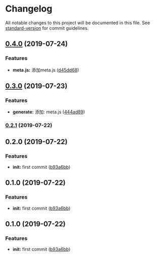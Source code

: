 # Changelog

All notable changes to this project will be documented in this file. See [standard-version](https://github.com/conventional-changelog/standard-version) for commit guidelines.

## [0.4.0](https://github.com/m-templates/template/compare/v0.3.0...v0.4.0) (2019-07-24)


### Features

* **meta.js:** 添加meta.js ([d45dd68](https://github.com/m-templates/template/commit/d45dd68))



## [0.3.0](https://github.com/m-templates/template/compare/v0.2.1...v0.3.0) (2019-07-23)


### Features

* **generate:** 添加: meta.js ([444ad89](https://github.com/m-templates/template/commit/444ad89))



### [0.2.1](https://github.com/m-templates/template/compare/v0.2.0...v0.2.1) (2019-07-22)



## 0.2.0 (2019-07-22)


### Features

* **init:** first commit ([b93a6bb](https://github.com/m-templates/template/commit/b93a6bb))



## 0.1.0 (2019-07-22)


### Features

* **init:** first commit ([b93a6bb](https://github.com/m-templates/template/commit/b93a6bb))



## 0.1.0 (2019-07-22)


### Features

* **init:** first commit ([b93a6bb](https://github.com/m-templates/template/commit/b93a6bb))
